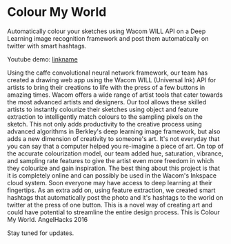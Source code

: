 # Colour My World
Automatically colour your sketches using Wacom WILL API on a Deep Learning image recognition framework and post them automatically on twitter with smart hashtags.

Youtube demo:
[linkname](https://www.youtube.com/watch?v=IqWQWgmjnH4&feature=youtu.be)

Using the caffe convolutional neural network framework, our team has created a drawing web app using the Wacom WILL (Universal Ink) API for artists to bring their creations to life with the press of a few buttons in amazing times. Wacom offers a wide range of artist tools that cater towards the most advanced artists and designers. Our tool allows these skilled artists to instantly colourize their sketches using object and feature extraction to intelligently match colours to the sampling pixels on the sketch. This not only adds productivity to the creative process using advanced algorithms in Berkley's deep learning image framework, but also adds a new dimension of creativity to someone's art. It's not everyday that you can say that a computer helped you re-imagine a piece of art. 
On top of the accurate colourization model, our team added hue, saturation, vibrance, and sampling rate features to give the artist even more freedom in which they colourize and gain inspiration. The best thing about this project is that it is completely online and can possibly be used in the Wacom's Inkspace cloud system. Soon everyone may have access to deep learning at their fingertips. As an extra add on, using feature extraction, we created smart hashtags that automatically post the photo and it's hashtags to the world on twitter at the press of one button. This is a novel way of creating art and could have potential to streamline the entire design process. 
This is Colour My World. AngelHacks 2016

Stay tuned for updates.

